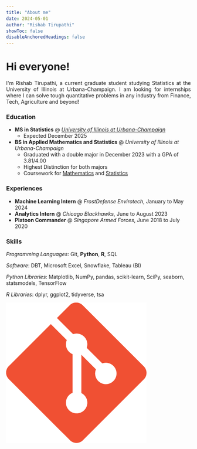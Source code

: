 ```yaml
---
title: "About me"
date: 2024-05-01
author: "Rishab Tirupathi"
showToc: false
disableAnchoredHeadings: false
---
```

# Hi everyone!

<p align="justify"> 
I'm Rishab Tirupathi, a current graduate student studying Statistics at the University of Illinois at Urbana-Champaign. I am looking for internships where I can solve tough quantitative problems in any industry from Finance, Tech, Agriculture and beyond! 
</p>

### Education
- **MS in Statistics** @ [_University of Illinois at Urbana-Champaign_](https://illinois.edu/)
  - Expected December 2025
- **BS in Applied Mathematics and Statistics** @ _University of Illinois at Urbana-Champaign_
  - Graduated with a double major in December 2023 with a GPA of 3.81/4.00
  - Highest Distinction for both majors
  - Coursework for [Mathematics](https://rishab-t0910.github.io/website/courses/math) and [Statistics](https://rishab-t0910.github.io/website/courses/stats)
 
### Experiences
- **Machine Learning Intern** @ _FrostDefense Envirotech_, January to May 2024
- **Analytics Intern** @ _Chicago Blackhawks_, June to August 2023
- **Platoon Commander** @ _Singapore Armed Forces_, June 2018 to July 2020

### Skills
_Programming Languages_: Git, **Python**, **R**, SQL

_Software_: DBT, Microsoft Excel, Snowflake, Tableau (BI)

_Python Libraries_: Matplotlib, NumPy, pandas, scikit-learn, SciPy, seaborn, statsmodels, TensorFlow

_R Libraries_: dplyr, ggplot2, tidyverse, tsa

![preview](./skills/Git.png)
